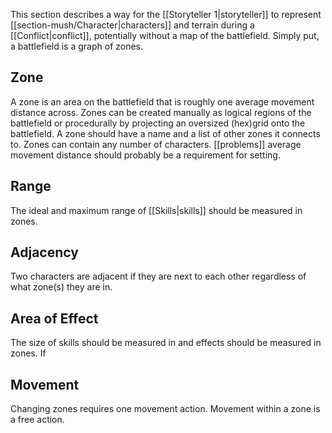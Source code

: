 This section describes a way for the [[Storyteller 1|storyteller]] to represent [[section-mush/Character|characters]] and terrain during a [[Conflict|conflict]], potentially without a map of the battlefield. Simply put, a battlefield is a graph of zones.

## Zone
A zone is an area on the battlefield that is roughly one average movement distance across. Zones can be created manually as logical regions of the battlefield or procedurally by projecting an oversized (hex)grid onto the battlefield. A zone should have a name and a list of other zones it connects to. Zones can contain any number of characters.
[[problems]] average movement distance should probably be a requirement for setting.

## Range
The ideal and maximum range of [[Skills|skills]] should be measured in zones.

## Adjacency
Two characters are adjacent if they are next to each other regardless of what zone(s) they are in.

## Area of Effect
The size of skills should be measured in and effects should be measured in zones. If 

## Movement
Changing zones requires one movement action. Movement within a zone is a free action.